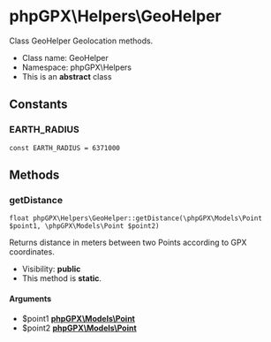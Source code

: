 phpGPX\Helpers\GeoHelper
===============

Class GeoHelper
Geolocation methods.




* Class name: GeoHelper
* Namespace: phpGPX\Helpers
* This is an **abstract** class



Constants
----------


### EARTH_RADIUS

    const EARTH_RADIUS = 6371000







Methods
-------


### getDistance

    float phpGPX\Helpers\GeoHelper::getDistance(\phpGPX\Models\Point $point1, \phpGPX\Models\Point $point2)

Returns distance in meters between two Points according to GPX coordinates.



* Visibility: **public**
* This method is **static**.


#### Arguments
* $point1 **[phpGPX\Models\Point](phpGPX-Models-Point.md)**
* $point2 **[phpGPX\Models\Point](phpGPX-Models-Point.md)**



